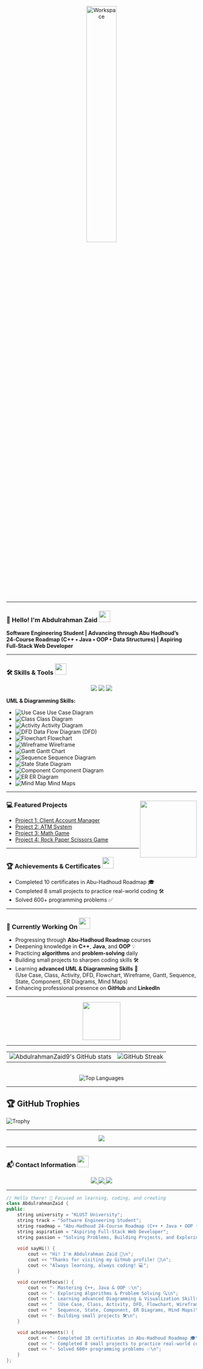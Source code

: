 <div align="center" width="100%">

<img src="https://github.com/SP-XD/SP-XD/blob/main/images/dev-working_rounded.gif?raw=true" alt="Workspace" width="40%"/><br>

</div>

<hr>

### 👋 Hello! I'm **Abdulrahman Zaid** <img src="https://media.giphy.com/media/WUlplcMpOCEmTGBtBW/giphy.gif" width="30">
**Software Engineering Student | Advancing through Abu Hadhoud’s 24‑Course Roadmap (C++ • Java • OOP • Data Structures) | Aspiring Full‑Stack Web Developer**  

---

### 🛠️ Skills & Tools <img src="https://media.giphy.com/media/3o7TKPdUkkbCAVqW4w/giphy.gif" width="30">
<div align="center">
  <img src="https://img.shields.io/badge/C++-00599C?style=for-the-badge&logo=c%2B%2B&logoColor=white" />
  <img src="https://img.shields.io/badge/Visual%20Studio-5C2D91?style=for-the-badge&logo=visual-studio&logoColor=white" />
  <img src="https://img.shields.io/badge/Java-007396?style=for-the-badge&logo=java&logoColor=white" />
</div>

**UML & Diagramming Skills:**  
- ![Use Case](https://img.shields.io/badge/Use%20Case%20Diagram-blue?style=for-the-badge) Use Case Diagram  
- ![Class](https://img.shields.io/badge/Class%20Diagram-orange?style=for-the-badge) Class Diagram  
- ![Activity](https://img.shields.io/badge/Activity%20Diagram-green?style=for-the-badge) Activity Diagram  
- ![DFD](https://img.shields.io/badge/DFD-lightgrey?style=for-the-badge) Data Flow Diagram (DFD)  
- ![Flowchart](https://img.shields.io/badge/Flowchart-purple?style=for-the-badge) Flowchart  
- ![Wireframe](https://img.shields.io/badge/Wireframe-red?style=for-the-badge) Wireframe  
- ![Gantt](https://img.shields.io/badge/Gantt%20Chart-yellow?style=for-the-badge) Gantt Chart  
- ![Sequence](https://img.shields.io/badge/Sequence%20Diagram-pink?style=for-the-badge) Sequence Diagram  
- ![State](https://img.shields.io/badge/State%20Diagram-cyan?style=for-the-badge) State Diagram  
- ![Component](https://img.shields.io/badge/Component%20Diagram-teal?style=for-the-badge) Component Diagram  
- ![ER](https://img.shields.io/badge/ER%20Diagram-lightblue?style=for-the-badge) ER Diagram  
- ![Mind Map](https://img.shields.io/badge/Mind%20Map-purple?style=for-the-badge) Mind Maps

---

### 💻 Featured Projects <img align="right" src="https://media.giphy.com/media/qgQUggAC3Pfv687qPC/giphy.gif" width="150" />
- [Project 1: Client Account Manager](https://github.com/AbdulrahmanZaid9/ClientAccountManager)  
- [Project 2: ATM System](https://github.com/AbdulrahmanZaid9/ATM)  
- [Project 3: Math Game](https://github.com/AbdulrahmanZaid9/MathGame)  
- [Project 4: Rock Paper Scissors Game](https://github.com/AbdulrahmanZaid9/RPSGame)  

---

### 🏆 Achievements & Certificates <img src="https://media.giphy.com/media/26FPnsRww5Zm4/giphy.gif" width="30">
- Completed 10 certificates in Abu-Hadhoud Roadmap 🎓  
- Completed 8 small projects to practice real-world coding 🛠️  
- Solved 600+ programming problems ✅  

---

### 🎯 Currently Working On <img src="https://media.giphy.com/media/xT8qBepJQzUjXpeWU8/giphy.gif" width="30">
- Progressing through **Abu-Hadhoud Roadmap** courses  
- Deepening knowledge in **C++**, **Java**, and **OOP** 💡  
- Practicing **algorithms** and **problem-solving** daily  
- Building small projects to sharpen coding skills 🛠️  
- Learning **advanced UML & Diagramming Skills** 🎨  
  (Use Case, Class, Activity, DFD, Flowchart, Wireframe, Gantt, Sequence, State, Component, ER Diagrams, Mind Maps)  
- Enhancing professional presence on **GitHub** and **LinkedIn**  

---

<div align="center">
  <img src="https://github.com/SP-XD/SP-XD/blob/main/images/Developer.gif" width="100" />
</div>

---

<div align="center"> 
  <table> 
    <tr> 
      <td> 
        <img src="https://github-readme-stats.vercel.app/api?username=AbdulrahmanZaid9&show_icons=true&theme=tokyonight&hide_border=false&count_private=true&v=1" alt="AbdulrahmanZaid9's GitHub stats" /> 
      </td> 
      <td> 
        <img src="https://github-readme-streak-stats.herokuapp.com/?user=AbdulrahmanZaid9&theme=tokyonight&hide_border=false&v=1" alt="GitHub Streak" /> 
      </td> 
    </tr> 
  </table> 
  <br> 
  <img src="https://github-readme-stats.vercel.app/api/top-langs/?username=AbdulrahmanZaid9&layout=compact&theme=tokyonight&hide_border=false&v=1" alt="Top Languages" /> 
</div>

---

## 🏆 GitHub Trophies
![Trophy](https://github-profile-trophy.vercel.app/?username=AbdulrahmanZaid9&theme=darkhub&no-frame=true&no-bg=true&margin-w=5)

---

<p align="center">
  <img src="https://img.shields.io/github/followers/AbdulrahmanZaid9?label=Followers&style=for-the-badge&logo=github&color=1f6feb" />
</p>

---

### 📬 Contact Information <img src="https://media.giphy.com/media/jqNPzdTTxQfOgOqpO4/giphy.gif" width="30">
<div align="center">
  <a href="https://www.linkedin.com/in/ahmed-yaser-mt">
    <img src="https://img.shields.io/badge/LinkedIn-0A66C2?style=for-the-badge&logo=linkedin&logoColor=white" />
  </a>
  <a href="mailto:ahmed.yaser.mt@gmail.com">
    <img src="https://img.shields.io/badge/Gmail-D14836?style=for-the-badge&logo=gmail&logoColor=white" />
  </a>
  <a href="https://wa.me/201014842264">
    <img src="https://img.shields.io/badge/WhatsApp-25D366?style=for-the-badge&logo=whatsapp&logoColor=white" />
  </a>
</div>

---

```cpp
// Hello there! 🚀 Focused on learning, coding, and creating
class AbdulrahmanZaid {
public:
    string university = "KLUST University";
    string track = "Software Engineering Student";
    string roadmap = "Abu-Hadhoud 24-Course Roadmap (C++ • Java • OOP • Data Structures)";
    string aspiration = "Aspiring Full-Stack Web Developer";
    string passion = "Solving Problems, Building Projects, and Exploring New Diagrams!";
    
    void sayHi() { 
        cout << "Hi! I'm Abdulrahman Zaid 👋\n";
        cout << "Thanks for visiting my GitHub profile! 🚀\n";
        cout << "Always learning, always coding! 💻"; 
    }

    void currentFocus() {
        cout << "- Mastering C++, Java & OOP 💡\n";
        cout << "- Exploring Algorithms & Problem Solving 🔍\n";
        cout << "- Learning advanced Diagramming & Visualization Skills 🎨\n";
        cout << "  (Use Case, Class, Activity, DFD, Flowchart, Wireframe, Gantt,\n";
        cout << "  Sequence, State, Component, ER Diagrams, Mind Maps)\n";
        cout << "- Building small projects 🛠️\n";
    }

    void achievements() {
        cout << "- Completed 10 certificates in Abu-Hadhoud Roadmap 🎓\n";
        cout << "- Completed 8 small projects to practice real-world coding 🛠️\n";
        cout << "- Solved 600+ programming problems ✅\n";
    }
};
